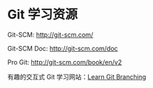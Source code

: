 # Git 学习资源



Git-SCM: http://git-scm.com/

Git-SCM Doc: http://git-scm.com/doc

Pro Git: http://git-scm.com/book/en/v2



有趣的交互式 Git 学习网站：[Learn Git Branching](https://learngitbranching.js.org/?locale=zh_CN)

